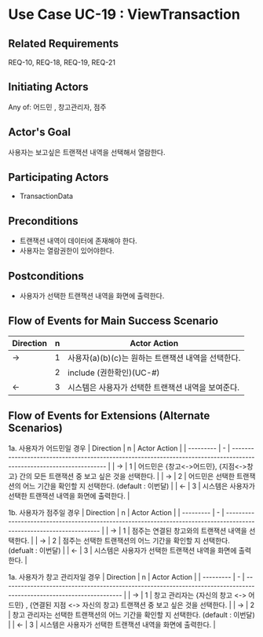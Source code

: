 # Use Case UC-19 : ViewTransaction

## **Related Requirements**
 REQ-10, REQ-18, REQ-19, REQ-21

## **Initiating Actors**

Any of: 어드민 , 창고관리자, 점주

## **Actor's Goal**

사용자는 보고싶은 트랜잭션 내역을 선택해서 열람한다.

## **Participating Actors**

 - TransactionData

## **Preconditions**

- 트랜잭션 내역이 데이터에 존재해야 한다.
- 사용자는 열람권한이 있어야한다.

## **Postconditions**

- 사용자가 선택한 트랜잭션 내역을 화면에 출력한다.

## Flow of Events for Main Success Scenario
| Direction | n | Actor Action                                                                                                         |
| --------- | - | -------------------------------------------------------------------------------------------------------------------- |
| →         | 1 | 사용자(a)(b)(c)는 원하는 트랜잭션 내역을 선택한다. |
|           | 2 | include (권한확인)(UC-#) |
| ←         | 3 | 시스템은 사용자가 선택한 트랜잭션 내역을 보여준다. |


## Flow of Events for Extensions (Alternate Scenarios)
1a. 사용자가 어드민일 경우
| Direction | n | Actor Action                                                                                                         |
| --------- | - | -------------------------------------------------------------------------------------------------------------------- |
| →         | 1 | 어드민은 {창고<->어드민}, {지점<->창고} 간의 모든 트랜잭션 중 보고 싶은 것을 선택한다.  |
| →         | 2 | 어드민은 선택한 트랜잭션의 어느 기간을 확인할 지 선택한다. (default : 이번달)  |
| ←         | 3 | 시스템은 사용자가 선택한 트랜잭션 내역을 화면에 출력한다. |

1b. 사용자가 점주일 경우
| Direction | n | Actor Action                                                                                                         |
| --------- | - | -------------------------------------------------------------------------------------------------------------------- |
| →         | 1 | 점주는 연결된 창고와의 트랜잭션 내역을 선택한다. |
| →         | 2 | 점주는 선택한 트랜잭션의 어느 기간을 확인할 지 선택한다. (defualt : 이번달)  |
| ←         | 3 | 시스템은 사용자가 선택한 트랜잭션 내역을 화면에 출력한다.   |

1a. 사용자가 창고 관리자일 경우
| Direction | n | Actor Action                                                                                                         |
| --------- | - | -------------------------------------------------------------------------------------------------------------------- |
| →         | 1 | 창고 관리자는 {자신의 창고 <-> 어드민} , {연결된 지점 <-> 자신의 창고} 트랜잭션 중 보고 싶은 것을 선택한다.  |
| →          | 2 | 창고 관리자는 선택한 트랜잭션의 어느 기간을 확인할 지 선택한다. (default : 이번달)  |
| ←         | 3 | 시스템은 사용자가 선택한 트랜잭션 내역을 화면에 출력한다.  |
